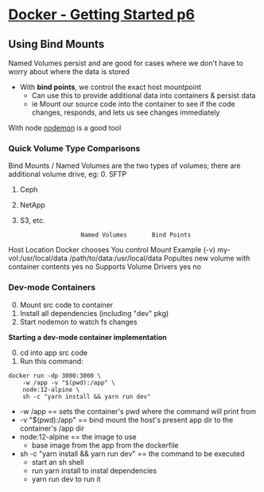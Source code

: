 # [Docker - Getting Started p6]()

## Using Bind Mounts

Named Volumes persist and are good for cases where we don't have to worry about where the data is stored
- With **bind points**, we control the exact host mountpoint
	- Can use this to provide additional data into containers & persist data
	- ie Mount our source code into the container to see if the code changes, responds, and lets us see changes immediately

With node [nodemon](https://npmjs.com/package/nodemon) is a good tool

### Quick Volume Type Comparisons

Bind Mounts / Named Volumes are the two types of volumes; there are additional volume drive, eg:
0. SFTP
1. Ceph
2. NetApp
3. S3, etc.

						Named Volumes		Bind Points

Host Location					Docker chooses		You control
Mount Example (-v)				my-vol:/usr/local/data	/path/to/data:/usr/local/data
Popultes new volume with container contents	yes			no
Supports Volume Drivers				yes			no

### Dev-mode Containers

0. Mount src code to container
1. Install all dependencies (including "dev" pkg)
2. Start nodemon to watch fs changes

**Starting a dev-mode container implementation**

0. cd into app src code
1. Run this command:

```
docker run -dp 3000:3000 \
    -w /app -v "$(pwd):/app" \
    node:12-alpine \
    sh -c "yarn install && yarn run dev"
```

- -w /app == sets the container's pwd where the command will print from
- -v "$(pwd):/app" == bind mount the host's present app dir to the container's /app dir
- node:12-alpine == the image to use
	- base image from the app from the dockerfile
- sh -c "yarn install && yarn run dev" == the command to be executed
	- start an sh shell
	- run yarn install to instal dependencies
	- yarn run dev to run it
